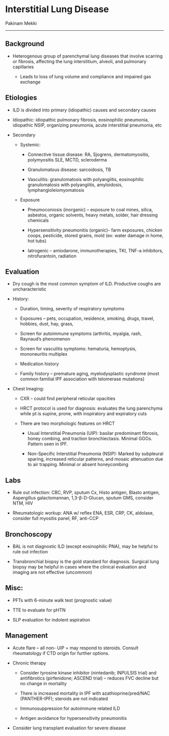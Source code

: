 # Interstitial Lung Disease 

Pakinam Mekki

---

## Background

- Heterogenous group of parenchymal lung diseases that involve
    scarring or fibrosis, affecting the lung interstitium, alveoli, and
    pulmonary capillaries

    - Leads to loss of lung volume and compliance and impaired gas
        exchange

## Etiologies

- ILD is divided into primary (idiopathic) causes and secondary causes

- Idiopathic: idiopathic pulmonary fibrosis, eosinophilic pneumonia,
    idiopathic NSIP, organizing pneumonia, acute interstitial pneumonia,
    etc

- Secondary

    - Systemic:

        - Connective tissue disease: RA, Sjogrens, dermatomyositis,
            polymyositis SLE, MCTD, scleroderma

        - Granulomatous disease: sarcoidosis, TB

        - Vasculitis: granulomatosis with polyangiitis, eosinophilic
            granulomatosis with polyangiitis, amyloidosis,
            lymphangioleiomyomatosis

    - Exposure

        - Pneumoconiosis (inorganic) – exposure to coal mines, silica,
            asbestos, organic solvents, heavy metals, solder, hair dressing
            chemicals

        - Hypersensitivity pneumonitis (organic)- farm exposures, chicken
            coops, pesticide, stored grains, mold (ex: water damage in home,
            hot tubs)

        - Iatrogenic – amiodarone, immunotherapies, TKI, TNF-a inhibitors,
            nitrofurantoin, radiation

## Evaluation

- Dry cough is the most common symptom of ILD. Productive coughs are
    uncharacteristic

- History:

    - Duration, timing, severity of respiratory symptoms

    - Exposures – pets, occupation, residence, smoking, drugs, travel,
        hobbies, dust, hay, grass,

    - Screen for autoimmune symptoms (arthritis, myalgia, rash, Raynaud’s
        phenomenon

    - Screen for vasculitis symptoms: hematuria, hemoptysis, mononeuritis
        multiplex

    - Medication history

    - Family history – premature aging, myelodysplastic syndrome (most
        common familial IPF association with telomerase mutations)


- Chest Imaging:

    - CXR – could find peripheral reticular opacities

    - HRCT protocol is used for diagnosis: evaluates the lung parenchyma
        while pt is supine, prone, with inspiratory and expiratory cuts

    - There are two morphologic features on HRCT

        - Usual Interstitial Pneumonia (UIP): basilar predominant
            fibrosis, honey combing, and traction bronchiectasis. Minimal
            GGOs. Pattern seen in IPF.

        - Non-Specific Interstitial Pneumonia (NSIP): Marked by subpleural
            sparing, increased reticular patterns, and mosaic attenuation
            due to air trapping. Minimal or absent honeycombing

## Labs

- Rule out infection: CBC, RVP, sputum Cx, Histo antigen, Blasto antigen, Aspergillus galactomannan, 1,3-β-D-Glucan, sputum GMS, consider NTM, HIV

 - Rheumatologic workup: ANA w/ reflex ENA, ESR, CRP, CK, aldolase,
            consider full myositis panel, RF, anti-CCP

## Bronchoscopy

- BAL is not diagnostic ILD (except eosinophilic PNA), may be helpful
        to rule out infection

- Transbronchial biopsy is the gold standard for diagnosis. Surgical
        lung biopsy may be helpful in cases where the clinical evaluation
        and imaging are not effective (uncommon)

## Misc:

 - PFTs with 6-minute walk test (prognostic value)

 - TTE to evaluate for pHTN

 - SLP evaluation for indolent aspiration

## Management

- Acute flare – all non- UIP = may respond to steroids. Consult
    rheumatology if CTD origin for further options.

- Chronic therapy

    - Consider tyrosine kinase inhibitor (nintedanib; INPULSIS trial) and
        antifibrotics (pirfenidone; ASCEND trial) – reduces FVC decline but
        no change in mortality

    - There is increased mortality in IPF with azathioprine/pred/NAC
        (PANTHER-IPF); steroids are not indicated

    - Immunosuppression for autoimmune related ILD

    - Antigen avoidance for hypersensitivity pneumonitis

- Consider lung transplant evaluation for severe disease
